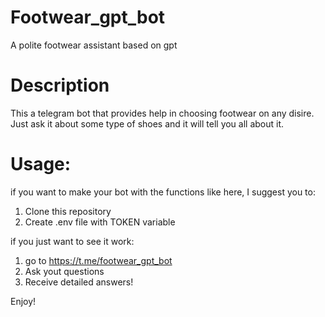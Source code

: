 # Footwear_gpt_bot
A polite footwear assistant based on gpt 

# Description
This a telegram bot that provides help in choosing footwear on any disire. Just ask it about some type of shoes and it will tell you all about it. 

# Usage:
if you want to make your bot with the functions like here, I suggest you to:
 1. Clone this repository
 2. Create .env file with TOKEN variable

if you just want to see it work:
 1. go to https://t.me/footwear_gpt_bot
 2. Ask yout questions
 3. Receive detailed answers!

Enjoy!
